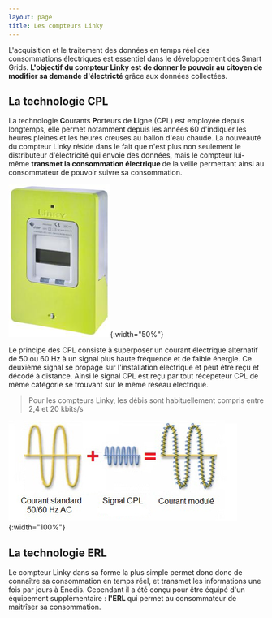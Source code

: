 ```yaml
---
layout: page
title: Les compteurs Linky
---
```


L'acquisition et le traitement des données en temps réel des consommations électriques est essentiel dans le développement des Smart Grids. <strong> L'objectif du compteur Linky est de donner le pouvoir au citoyen de modifier sa demande d'électricté </strong> grâce aux données collectées.

## La technologie CPL

La technologie <strong>C</strong>ourants <strong>P</strong>orteurs de <strong>L</strong>igne (CPL) est employée depuis longtemps, elle permet notamment depuis les années 60 d'indiquer les heures 
pleines et les heures creuses au ballon d'eau chaude. La nouveauté du compteur Linky réside dans le fait que n'est plus non seulement
le distributeur d'électricité qui envoie des données, mais le compteur lui-même <strong>transmet la consommation électrique </strong>
de la veille permettant ainsi au consommateur de pouvoir suivre sa consommation.

![Compteur Linky](/Images/linky.jpg/){:width="50%"}

Le principe des CPL consiste à superposer un courant électrique alternatif de 50 ou 60 Hz à un signal plus haute 
fréquence et de faible énergie. Ce deuxième signal se propage sur l'installation électrique et peut être reçu et 
décodé à distance. Ainsi le signal CPL est reçu par tout récepeteur CPL de même catégorie se trouvant sur le même réseau
électrique. 

> Pour les compteurs Linky, les débis sont habituellement compris entre 2,4 et 20 kbits/s

![CPL](/Images/CPL.jpg/){:width="100%"}

## La technologie ERL

Le compteur Linky dans sa forme la plus simple permet donc donc de connaître sa consommation
en temps réel, et transmet les informations une fois par jours à Enedis. Cependant il a été conçu pour être équipé
d'un équipement supplémentaire : <strong> l'ERL </strong> qui permet au consommateur de maitrîser sa consommation.

